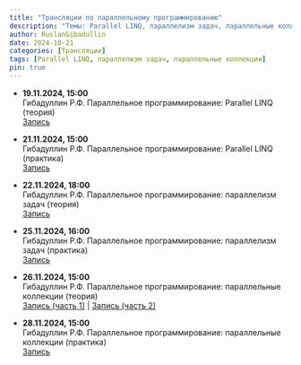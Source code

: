 ```yaml
---
title: "Трансляции по параллельному программированию"
description: "Темы: Parallel LINQ, параллелизм задач, параллельные коллекции."
author: RuslanGibadullin
date: 2024-10-21
categories: [Трансляции]
tags: [Parallel LINQ, параллелизм задач, параллельные коллекции]
pin: true
---
```


- **19.11.2024, 15:00**  
  Гибадуллин Р.Ф. Параллельное программирование: Parallel LINQ (теория)  
  [Запись](https://t.me/CSharpCooking/189)

- **21.11.2024, 15:00**  
  Гибадуллин Р.Ф. Параллельное программирование: Parallel LINQ (практика)  
  [Запись](https://t.me/CSharpCooking/190)

- **22.11.2024, 18:00**  
  Гибадуллин Р.Ф. Параллельное программирование: параллелизм задач (теория)  
  [Запись](https://t.me/CSharpCooking/191)

- **25.11.2024, 16:00**  
  Гибадуллин Р.Ф. Параллельное программирование: параллелизм задач (практика)  
  [Запись](https://t.me/CSharpCooking/193)

- **26.11.2024, 15:00**  
  Гибадуллин Р.Ф. Параллельное программирование: параллельные коллекции (теория)  
  [Запись (часть 1)](https://my.mts-link.ru/111673973/678394427/record-new/1306900200) | [Запись (часть 2)](https://my.mts-link.ru/111673973/2085940237/record-new/1628053706) 

- **28.11.2024, 15:00**  
  Гибадуллин Р.Ф. Параллельное программирование: параллельные коллекции (практика)  
  [Запись](https://my.mts-link.ru/111673973/1096895532/record-new/960285502)